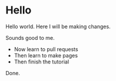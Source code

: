 # Hello

Hello world. Here I will be making changes.

Sounds good to me.

- Now learn to pull requests
- Then learn to make pages
- Then finish the tutorial
 
Done.
